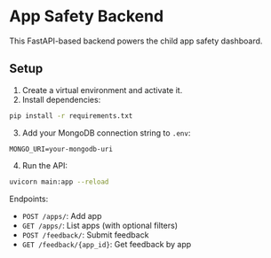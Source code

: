 # App Safety Backend

This FastAPI-based backend powers the child app safety dashboard.

## Setup

1. Create a virtual environment and activate it.
2. Install dependencies:

```bash
pip install -r requirements.txt
```

3. Add your MongoDB connection string to `.env`:

```env
MONGO_URI=your-mongodb-uri
```

4. Run the API:

```bash
uvicorn main:app --reload
```

Endpoints:
- `POST /apps/`: Add app
- `GET /apps/`: List apps (with optional filters)
- `POST /feedback/`: Submit feedback
- `GET /feedback/{app_id}`: Get feedback by app